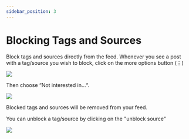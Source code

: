 ```yaml
---
sidebar_position: 3
---
```


# Blocking Tags and Sources

Block tags and sources directly from the feed. Whenever you see a post with a tag/source you wish to block, click on the more options button (⋮) 

![](https://daily-now-res.cloudinary.com/image/upload/v1636619082/docs/block1.svg)

Then choose “Not interested in…“.

![](https://daily-now-res.cloudinary.com/image/upload/v1636619082/docs/block2.svg)

Blocked tags and sources will be removed from your feed.

You can unblock a tag/source by clicking on the "unblock source"

![](https://daily-now-res.cloudinary.com/image/upload/v1636619082/docs/block3.svg)

